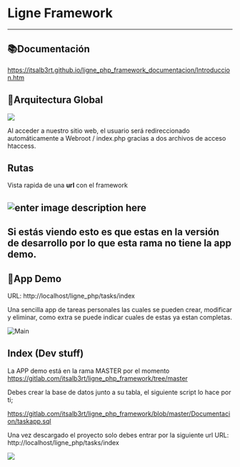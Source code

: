 # Ligne Framework

---
## 📚Documentación

https://itsalb3rt.github.io/ligne_php_framework_documentacion/Introduccion.htm

## 🏢Arquitectura Global

![](https://i.imgur.com/TSiq5s4.png)

Al acceder a nuestro sitio web, el usuario será redireccionado
automáticamente a Webroot / index.php gracias a dos archivos de
acceso htaccess.

## Rutas
Vista rapida de una **url** con el framework

![enter image description here](https://i.imgur.com/kHEWAwK.png)
---
## Si estás viendo esto es que estas en la versión de desarrollo por lo que esta rama no tiene la app demo.
## 🚀App Demo

URL: http://localhost/ligne_php/tasks/index

Una sencilla app de tareas personales las cuales se pueden
crear, modificar y eliminar, como extra se puede indicar cuales 
de estas ya estan completas.

![Main](https://i.imgur.com/f3Q69fX.png)

## Index (Dev stuff)
La APP demo está en la rama MASTER por el momento https://gitlab.com/itsalb3rt/ligne_php_framework/tree/master

Debes crear la base de datos junto a su tabla, el siguiente script lo hace por ti;

https://gitlab.com/itsalb3rt/ligne_php_framework/blob/master/Documentacion/taskapp.sql

Una vez descargado el proyecto solo debes entrar por la siguiente url URL: http://localhost/ligne_php/tasks/index

![](https://i.imgur.com/xJ3IzVv.png)




